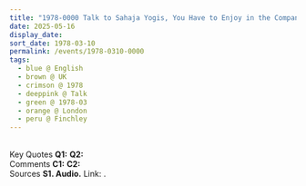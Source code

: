 ```yaml
---
title: "1978-0000 Talk to Sahaja Yogis, You Have to Enjoy in the Company of Others, Āśhram, 234A Regent's Park Road, Finchley, London, UK (other month 1977-1x)"
date: 2025-05-16
display_date: 
sort_date: 1978-03-10
permalink: /events/1978-0310-0000
tags:
  - blue @ English
  - brown @ UK
  - crimson @ 1978
  - deeppink @ Talk
  - green @ 1978-03
  - orange @ London
  - peru @ Finchley
---
```


<br>

<wave-list>
  <list-title color="DarkSeaGreen" width="55">Key Quotes</list-title>
  <list-item color="BlanchedAlmond" width="280"><b>Q1:</b> <i></i></list-item>
  <list-item color="Lavender" width="280"><b>Q2:</b> <i></i></list-item>
</wave-list>

<br>

<wave-list>
  <list-title color="DarkSeaGreen" width="55">Comments</list-title>
  <list-item color="BlanchedAlmond" width="280"><b>C1:</b> <i></i></list-item>
  <list-item color="Lavender" width="280"><b>C2:</b> <i></i></list-item>
</wave-list>

<br>

<wave-list>
  <list-title color="DarkSeaGreen" width="40">Sources</list-title>
  <list-item color="BlanchedAlmond"  width="280"><b>S1. Audio.</b> Link: <a href="https://soundcloud.com/nirmala-vidya-portal/1970-0101-public-program-on-1"></a>.</list-item>
</wave-list>